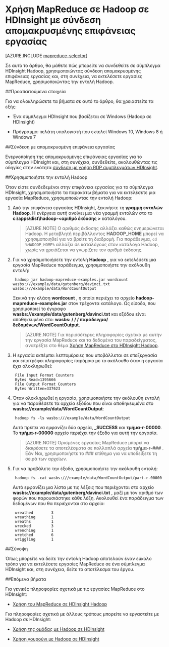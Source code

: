 <properties
   pageTitle="MapReduce και απομακρυσμένης επιφάνειας εργασίας με Hadoop στο HDInsight | Microsoft Azure"
   description="Μάθετε πώς μπορείτε να χρησιμοποιήσετε απομακρυσμένης επιφάνειας εργασίας για να συνδεθείτε με Hadoop σε HDInsight και να εκτελέσετε εργασίες MapReduce."
   services="hdinsight"
   documentationCenter=""
   authors="Blackmist"
   manager="jhubbard"
   editor="cgronlun"
    tags="azure-portal"/>

<tags
   ms.service="hdinsight"
   ms.devlang="na"
   ms.topic="article"
   ms.tgt_pltfrm="na"
   ms.workload="big-data"
   ms.date="09/27/2016"
   ms.author="larryfr"/>

# <a name="use-mapreduce-in-hadoop-on-hdinsight-with-remote-desktop"></a>Χρήση MapReduce σε Hadoop σε HDInsight με σύνδεση απομακρυσμένης επιφάνειας εργασίας

[AZURE.INCLUDE [mapreduce-selector](../../includes/hdinsight-selector-use-mapreduce.md)]

Σε αυτό το άρθρο, θα μάθετε πώς μπορείτε να συνδεθείτε σε σύμπλεγμα HDInsight Hadoop, χρησιμοποιώντας σύνδεση απομακρυσμένης επιφάνειας εργασίας και, στη συνέχεια, να εκτελέσετε εργασίες MapReduce, χρησιμοποιώντας την εντολή Hadoop.

##<a id="prereq"></a>Προαπαιτούμενα στοιχεία

Για να ολοκληρώσετε τα βήματα σε αυτό το άρθρο, θα χρειαστείτε τα εξής:

* Ένα σύμπλεγμα HDInsight που βασίζεται σε Windows (Hadoop σε HDInsight)

* Πρόγραμμα-πελάτη υπολογιστή που εκτελεί Windows 10, Windows 8 ή Windows 7

##<a id="connect"></a>Σύνδεση με απομακρυσμένη επιφάνεια εργασίας

Ενεργοποίηση της απομακρυσμένης επιφάνειας εργασίας για το σύμπλεγμα HDInsight και, στη συνέχεια, συνδεθείτε, ακολουθώντας τις οδηγίες στην ενότητα [σύνδεση με χρήση RDP συμπλεγμάτων HDInsight](hdinsight-administer-use-management-portal.md#rdp).

##<a id="hadoop"></a>Χρησιμοποιήστε την εντολή Hadoop

Όταν είστε συνδεδεμένοι στην επιφάνεια εργασίας για το σύμπλεγμα HDInsight, χρησιμοποιήστε τα παρακάτω βήματα για να εκτελέσετε μια εργασία MapReduce, χρησιμοποιώντας την εντολή Hadoop:

1. Από την επιφάνεια εργασίας HDInsight, ξεκινήστε τη **γραμμή εντολών Hadoop**. Η ενέργεια αυτή ανοίγει μια νέα γραμμή εντολών στο το **c:\apps\dist\hadoop-&lt;αριθμό έκδοσης >** καταλόγου.

    > [AZURE.NOTE] Ο αριθμός έκδοσης αλλάζει καθώς ενημερώνεται Hadoop. Η μεταβλητή περιβάλλοντος **HADOOP_HOME** μπορεί να χρησιμοποιηθεί για να βρείτε τη διαδρομή. Για παράδειγμα, `cd %HADOOP_HOME%` αλλάζει σε καταλόγους στον κατάλογο Hadoop, χωρίς να χρειάζεται να γνωρίζετε τον αριθμό έκδοσης.

2. Για να χρησιμοποιήσετε την εντολή **Hadoop** , για να εκτελέσετε μια εργασία MapReduce παράδειγμα, χρησιμοποιήστε την ακόλουθη εντολή:

        hadoop jar hadoop-mapreduce-examples.jar wordcount wasbs:///example/data/gutenberg/davinci.txt wasbs:///example/data/WordCountOutput

    Ξεκινά την κλάση **wordcount** , η οποία περιέχει το αρχείο **hadoop-mapreduce-examples.jar** στον τρέχοντα κατάλογο. Ως είσοδο, που χρησιμοποιεί το έγγραφο **wasbs://example/data/gutenberg/davinci.txt** και εξόδου είναι αποθηκευμένο στο: **wasbs: / / / παράδειγμα/δεδομένων/WordCountOutput**.

    > [AZURE.NOTE] Για περισσότερες πληροφορίες σχετικά με αυτήν την εργασία MapReduce και τα δεδομένα του παραδείγματος, ανατρέξτε στο θέμα <a href="hdinsight-use-mapreduce.md">Χρήση MapReduce στο HDInsight Hadoop</a>.

2. Η εργασία εκπέμπει λεπτομέρειες που υποβάλλεται σε επεξεργασία και επιστρέφει πληροφορίες παρόμοιο με το ακόλουθο όταν η εργασία έχει ολοκληρωθεί:

        File Input Format Counters
        Bytes Read=1395666
        File Output Format Counters
        Bytes Written=337623

3. Όταν ολοκληρωθεί η εργασία, χρησιμοποιήστε την ακόλουθη εντολή για να παραθέσετε τα αρχεία εξόδου που είναι αποθηκευμένα στο **wasbs://example/data/WordCountOutput**:

        hadoop fs -ls wasbs:///example/data/WordCountOutput

    Αυτό πρέπει να εμφανίζει δύο αρχεία, **_SUCCESS** και **τμήμα-r-00000**. Το **τμήμα-r-00000** αρχείο περιέχει την έξοδο για αυτή την εργασία.

    > [AZURE.NOTE] Ορισμένες εργασίες MapReduce μπορεί να διαιρέσετε τα αποτελέσματα σε πολλαπλά αρχεία **τμήμα-r-###** . Εάν Ναι, χρησιμοποιήστε το ### επίθημα για να υποδείξετε τη σειρά των αρχείων.

4. Για να προβάλετε την έξοδο, χρησιμοποιήστε την ακόλουθη εντολή:

        hadoop fs -cat wasbs:///example/data/WordCountOutput/part-r-00000

    Αυτό εμφανίζει μια λίστα με τις λέξεις που περιέχονται στο αρχείο **wasbs://example/data/gutenberg/davinci.txt** , μαζί με τον αριθμό των φορών που παρουσιάστηκε κάθε λέξη. Ακολουθεί ένα παράδειγμα των δεδομένων που θα περιέχονται στο αρχείο:

        wreathed        3
        wreathing       1
        wreaths         1
        wrecked         3
        wrenching       1
        wretched        6
        wriggling       1

##<a id="summary"></a>Σύνοψη

Όπως μπορείτε να δείτε την εντολή Hadoop αποτελούν έναν εύκολο τρόπο για να εκτελέσετε εργασίες MapReduce σε ένα σύμπλεγμα HDInsight και, στη συνέχεια, δείτε το αποτέλεσμα του έργου.

##<a id="nextsteps"></a>Επόμενα βήματα

Για γενικές πληροφορίες σχετικά με τις εργασίες MapReduce στο HDInsight:

* [Χρήση του MapReduce σε HDInsight Hadoop](hdinsight-use-mapreduce.md)

Για πληροφορίες σχετικά με άλλους τρόπους μπορείτε να εργαστείτε με Hadoop σε HDInsight:

* [Χρήση της ομάδας με Hadoop σε HDInsight](hdinsight-use-hive.md)

* [Χρήση γουρούνι με Hadoop σε HDInsight](hdinsight-use-pig.md)
